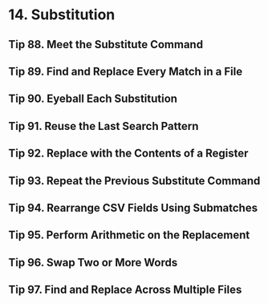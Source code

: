 # 14. Substitution

## Tip 88. Meet the Substitute Command

## Tip 89. Find and Replace Every Match in a File

## Tip 90. Eyeball Each Substitution

## Tip 91. Reuse the Last Search Pattern

## Tip 92. Replace with the Contents of a Register

## Tip 93. Repeat the Previous Substitute Command

## Tip 94. Rearrange CSV Fields Using Submatches

## Tip 95. Perform Arithmetic on the Replacement

## Tip 96. Swap Two or More Words

## Tip 97. Find and Replace Across Multiple Files
